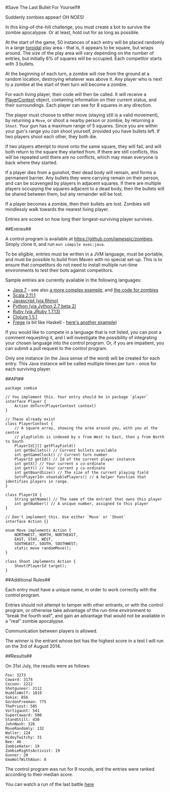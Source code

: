 #Save The Last Bullet For Yourself#

Suddenly zombies appear! OH NOES!

In this king-of-the-hill challenge, you must create a bot to survive the zombie apocalypse. Or at least, hold out for as long as possible.

At the start of the game, 50 instances of each entry will be placed randomly in a large [toroidal][1] play area - that is, it appears to be square, but wraps around. The size of the play area will vary depending on the number of entries, but initially 6% of squares will be occupied. Each competitor starts with 3 bullets.

At the beginning of each turn, a zombie will rise from the ground at a random location, destroying whatever was above it. Any player who is next to a zombie at the start of their turn will become a zombie.

For each living player, their code will then be called. It will receive a [PlayerContext][2] object, containing information on their current status, and their surroundings. Each player can see for 8 squares in any direction.

The player must choose to either move (staying still is a valid movement), by returning a `Move`, or shoot a nearby person or zombie, by returning a `Shoot`. Your gun has a maximum range of 5 squares. Since you are within your gun's range you *can* shoot yourself, provided you have bullets left. If two players shoot each other, they both die.

If two players attempt to move onto the same square, they will fail, and will both return to the square they started from. If there are still conflicts, this will be repeated until there are no conflicts, which may mean everyone is back where they started.

If a player dies from a gunshot, their dead body will remain, and forms a permanent barrier. Any bullets they were carrying remain on their person, and can be scavenged by players in adjacent squares. If there are multiple players occupying the squares adjacent to a dead body, then the bullets will be shared between them, but any remainder will be lost.

If a player becomes a zombie, then their bullets are lost. Zombies will mindlessly walk towards the nearest living player.

Entries are scored on how long their longest-surviving player survives.

##Entries##

A control program is available at https://github.com/jamespic/zombies. Simply clone it, and run `mvn compile exec:java`.

To be eligible, entries must be written in a JVM language, must be portable, and must be possible to build from Maven with no special set-up. This is to ensure that competitors do not need to install multiple run-time environments to test their bots against competitors.

Sample entries are currently available in the following languages:

- [Java 7][3] - see also [a more complex example][4], and [the code for zombies][5]
- [Scala 2.11.1][6]
- [Javascript (via Rhino)][7]
- [Python (via Jython 2.7 beta 2)][8]
- [Ruby (via JRuby 1.7.13)][9]
- [Clojure 1.5.1][10]
- [Frege][11] (a bit like Haskell - [here's another example][12])

If you would like to compete in a language that is not listed, you can post a comment requesting it, and I will investigate the possibility of integrating your chosen language into the control program. Or, if you are impatient, you can submit a pull request to the control program.

Only one instance (in the Java sense of the word) will be created for each entry. This Java instance will be called multiple times per turn - once for each surviving player.

##API##

<!-- language: lang-java -->

    package zombie

    // You implement this. Your entry should be in package `player`
    interface Player {
        Action doTurn(PlayerContext context)
    }

    // These already exist
    class PlayerContext {
        // A square array, showing the area around you, with you at the centre
        // playFields is indexed by x from West to East, then y from North to South
        PlayerId[][] getPlayField()
        int getBullets() // Current bullets available
        int getGameClock() // Current turn number
        PlayerId getId() // Id of the current player instance
        int getX() // Your current x co-ordinate
        int getY() // Your current y co-ordinate
        int getBoardSize() // The size of the current playing field
        Set<PlayerId> shootablePlayers() // A helper function that identifies players in range.
    }

    class PlayerId {
        String getName() // The name of the entrant that owns this player
        int getNumber() // A unique number, assigned to this player
    }

    // Don't implement this. Use either `Move` or `Shoot`
    interface Action {}

    enum Move implements Action {
        NORTHWEST, NORTH, NORTHEAST,
        EAST, STAY, WEST,
        SOUTHEAST, SOUTH, SOUTHWEST;
        static move randomMove();
    }

    class Shoot implements Action {
        Shoot(PlayerId target);
    }

##Additional Rules##

Each entry must have a unique name, in order to work correctly with the control program.

Entries should not attempt to tamper with other entrants, or with the control program, or otherwise take advantage of the run-time environment to "break the fourth wall", and gain an advantage that would not be available in a "real" zombie apocalypse.

Communication between players is allowed.

The winner is the entrant whose bot has the highest score in a test I will run on the 3rd of August 2014.

##Results##

On 31st July, the results were as follows:

    Fox: 3273
    Coward: 3174
    Cocoon: 2212
    Shotguneer: 2112
    HuddleWolf: 1018
    Sokie: 856
    GordonFreeman: 775
    ThePriest: 585
    Vortigaunt: 541
    SuperCoward: 500
    StandStill: 430
    JohnNash: 326
    MoveRandomly: 132
    Waller: 124
    HideyTwitchy: 31
    Bee: 46
    ZombieHater: 19
    ZombieRightsActivist: 19
    Gunner: 20
    EmoWolfWithAGun: 0


The control program was run for 9 rounds, and the entries were ranked according to their median score.

You can watch a run of the last battle [here][13]


  [1]: http://en.wikipedia.org/wiki/Torus#Topology
  [2]: https://github.com/jamespic/zombies/blob/master/src/main/java/zombie/PlayerContext.java
  [3]: https://github.com/jamespic/zombies/blob/master/src/main/java/player/StandStill.java
  [4]: https://github.com/jamespic/zombies/blob/master/src/main/java/player/Gunner.java
  [5]: https://github.com/jamespic/zombies/blob/master/src/main/java/zombie/Dead.java#L14
  [6]: https://github.com/jamespic/zombies/blob/master/src/main/scala/example/ScalaExample.scala
  [7]: https://github.com/jamespic/zombies/blob/master/src/main/resources/js-example.js
  [8]: https://github.com/jamespic/zombies/blob/master/src/main/resources/py-example.py
  [9]: https://github.com/jamespic/zombies/blob/master/src/main/resources/rb-example.rb
  [10]: https://github.com/jamespic/zombies/blob/master/src/main/resources/clj-example.clj
  [11]: https://github.com/jamespic/zombies/blob/master/src/main/frege/PureFregeExample.fr
  [12]: https://github.com/jamespic/zombies/blob/master/src/main/frege/IOFregeExample.fr
  [13]: http://jamespic.github.io/zombies/0.html
